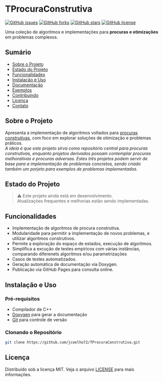# TProcuraConstrutiva

[![GitHub issues](https://img.shields.io/github/issues/jcoelho72/TProcuraConstrutiva.svg)](https://github.com/jcoelho72/TProcuraConstrutiva/issues)
[![GitHub forks](https://img.shields.io/github/forks/jcoelho72/TProcuraConstrutiva.svg)](https://github.com/jcoelho72/TProcuraConstrutiva/network)
[![GitHub stars](https://img.shields.io/github/stars/jcoelho72/TProcuraConstrutiva.svg)](https://github.com/jcoelho72/TProcuraConstrutiva/stargazers)
[![GitHub license](https://img.shields.io/github/license/jcoelho72/TProcuraConstrutiva.svg)](https://jcoelho72.github.io/TProcuraConstrutiva/blob/main/LICENSE)

Uma coleção de algoritmos e implementações para **procuras e otimizações** em problemas complexos.

## Sumário

- [Sobre o Projeto](#sobre-o-projeto)
- [Estado do Projeto](#estado-do-projeto)
- [Funcionalidades](#funcionalidades)
- [Instalação e Uso](#instalação-e-uso)
- [Documentação](#documentação)
- [Exemplos](#exemplos)
- [Contribuindo](#contribuindo)
- [Licença](#licença)
- [Contato](#contato)

## Sobre o Projeto

Apresenta a implementação de algoritmos voltados para [procuras construtivas](#), com foco em explorar soluções de otimização e problemas práticos.  
*A ideia é que este projeto sirva como repositório central para procuras construtivas, enquanto projetos derivados possam contemplar procuras melhorativas e procuras adversas. Estes três projetos podem servir de base para a implementação de problemas concretos, sendo criado também um porjeto para  exemplos de problemas implementados.*

## Estado do Projeto

> :warning: Este projeto ainda está em desenvolvimento.  
> Atualizações frequentes e melhorias estão sendo implementadas.

## Funcionalidades

- Implementação de algoritmos de procura construtiva.
- Modularidade para permitir a implementação de novos problemas, e utilizar algoritmos construtivos.
- Permite a exploração do espaço de estados, execução de algoritmos.
- Simplifica a excução de testes empíricos com várias instâncias, comparando diferenets algoritmos e/ou parametrizações 
- Casos de testes automatizados.
- Geração automática de documentação via Doxygen.
- Publicação via GitHub Pages para consulta online.

## Instalação e Uso

### Pré-requisitos

- Compilador de C++
- [Doxygen](http://www.doxygen.nl/) para gerar a documentação
- [Git](https://git-scm.com/) para controle de versão

### Clonando o Repositório
```bash
git clone https://github.com/jcoelho72/TProcuraConstrutiva.git
```

## Licença
Distribuído sob a licença MIT. Veja o arquivo [LICENSE](https://jcoelho72.github.io/TProcuraConstrutiva/LICENSE.txt) para mais informações.
